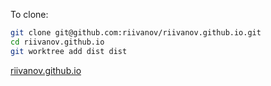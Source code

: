 To clone:
```bash
git clone git@github.com:riivanov/riivanov.github.io.git
cd riivanov.github.io
git worktree add dist dist
```

[riivanov.github.io](https://riivanov.github.io)